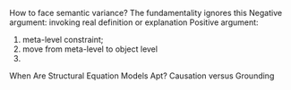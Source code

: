 How to face semantic variance?
The fundamentality ignores this
Negative argument: invoking real definition or explanation
Positive argument: 
1. meta-level constraint; 
2. move from meta-level to object level
3. 

When Are Structural Equation Models Apt? Causation versus Grounding
